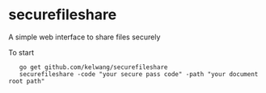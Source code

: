 # securefileshare
A simple web interface to share files securely


To start
```
   go get github.com/kelwang/securefileshare
   securefileshare -code "your secure pass code" -path "your document root path"
```